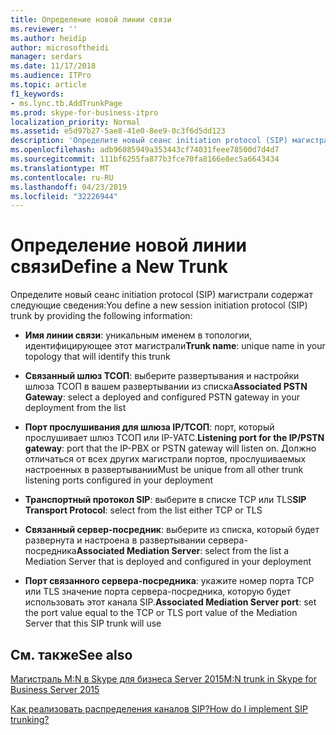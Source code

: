 ```yaml
---
title: Определение новой линии связи
ms.reviewer: ''
ms.author: heidip
author: microsoftheidi
manager: serdars
ms.date: 11/17/2018
ms.audience: ITPro
ms.topic: article
f1_keywords:
- ms.lync.tb.AddTrunkPage
ms.prod: skype-for-business-itpro
localization_priority: Normal
ms.assetid: e5d97b27-5ae8-41e0-8ee9-0c3f6d5dd123
description: 'Определите новый сеанс initiation protocol (SIP) магистрали содержат следующие сведения:'
ms.openlocfilehash: adb96085949a353443cf74031feee78500d7d4d7
ms.sourcegitcommit: 111bf6255fa877b3fce70fa8166e8ec5a6643434
ms.translationtype: MT
ms.contentlocale: ru-RU
ms.lasthandoff: 04/23/2019
ms.locfileid: "32226944"
---
```

# <a name="define-a-new-trunk"></a><span data-ttu-id="bc29e-103">Определение новой линии связи</span><span class="sxs-lookup"><span data-stu-id="bc29e-103">Define a New Trunk</span></span>

<span data-ttu-id="bc29e-104">Определите новый сеанс initiation protocol (SIP) магистрали содержат следующие сведения:</span><span class="sxs-lookup"><span data-stu-id="bc29e-104">You define a new session initiation protocol (SIP) trunk by providing the following information:</span></span>

- <span data-ttu-id="bc29e-105">**Имя линии связи**: уникальным именем в топологии, идентифицирующее этот магистрали</span><span class="sxs-lookup"><span data-stu-id="bc29e-105">**Trunk name**: unique name in your topology that will identify this trunk</span></span>

- <span data-ttu-id="bc29e-106">**Связанный шлюз ТСОП**: выберите развертывания и настройки шлюза ТСОП в вашем развертывании из списка</span><span class="sxs-lookup"><span data-stu-id="bc29e-106">**Associated PSTN Gateway**: select a deployed and configured PSTN gateway in your deployment from the list</span></span>

- <span data-ttu-id="bc29e-107">**Порт прослушивания для шлюза IP/ТСОП**: порт, который прослушивает шлюз ТСОП или IP-УАТС.</span><span class="sxs-lookup"><span data-stu-id="bc29e-107">**Listening port for the IP/PSTN gateway**: port that the IP-PBX or PSTN gateway will listen on.</span></span> <span data-ttu-id="bc29e-108">Должно отличаться от всех других магистрали портов, прослушиваемых настроенных в развертывании</span><span class="sxs-lookup"><span data-stu-id="bc29e-108">Must be unique from all other trunk listening ports configured in your deployment</span></span>

- <span data-ttu-id="bc29e-109">**Транспортный протокол SIP**: выберите в списке TCP или TLS</span><span class="sxs-lookup"><span data-stu-id="bc29e-109">**SIP Transport Protocol**: select from the list either TCP or TLS</span></span>

- <span data-ttu-id="bc29e-110">**Связанный сервер-посредник**: выберите из списка, который будет развернута и настроена в развертывании сервера-посредника</span><span class="sxs-lookup"><span data-stu-id="bc29e-110">**Associated Mediation Server**: select from the list a Mediation Server that is deployed and configured in your deployment</span></span>

- <span data-ttu-id="bc29e-111">**Порт связанного сервера-посредника**: укажите номер порта TCP или TLS значение порта сервера-посредника, которую будет использовать этот канала SIP.</span><span class="sxs-lookup"><span data-stu-id="bc29e-111">**Associated Mediation Server port**: set the port value equal to the TCP or TLS port value of the Mediation Server that this SIP trunk will use</span></span>

## <a name="see-also"></a><span data-ttu-id="bc29e-112">См. также</span><span class="sxs-lookup"><span data-stu-id="bc29e-112">See also</span></span>

[<span data-ttu-id="bc29e-113">Магистраль M:N в Skype для бизнеса Server 2015</span><span class="sxs-lookup"><span data-stu-id="bc29e-113">M:N trunk in Skype for Business Server 2015</span></span>](../../plan-your-deployment/enterprise-voice-solution/m-n-trunk.md)

[<span data-ttu-id="bc29e-114">Как реализовать распределения каналов SIP?</span><span class="sxs-lookup"><span data-stu-id="bc29e-114">How do I implement SIP trunking?</span></span>](https://technet.microsoft.com/library/273a22b1-8a4c-4187-acf8-c57d5c6598ce.aspx)
